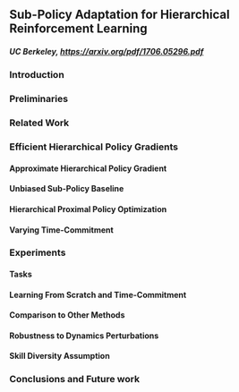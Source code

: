 
## Sub-Policy Adaptation for Hierarchical Reinforcement Learning

##### UC Berkeley, https://arxiv.org/pdf/1706.05296.pdf

### Introduction

### Preliminaries

### Related Work

### Efficient Hierarchical Policy Gradients
#### Approximate Hierarchical Policy Gradient
#### Unbiased Sub-Policy Baseline
#### Hierarchical Proximal Policy Optimization
#### Varying Time-Commitment

### Experiments
#### Tasks
#### Learning From Scratch and Time-Commitment
#### Comparison to Other Methods
#### Robustness to Dynamics Perturbations
#### Skill Diversity Assumption

### Conclusions and Future work